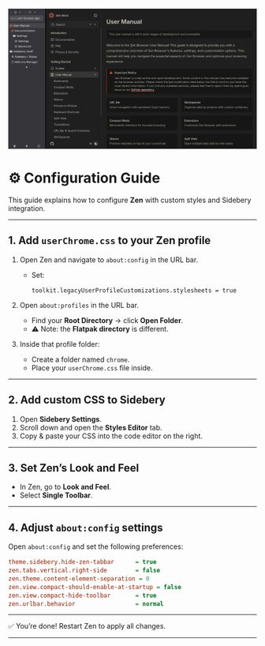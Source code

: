 ![Demo](assets/demo.png)

# ⚙️ Configuration Guide

This guide explains how to configure **Zen** with custom styles and Sidebery integration.

---

## 1. Add `userChrome.css` to your Zen profile

1. Open Zen and navigate to `about:config` in the URL bar.

   * Set:

     ```
     toolkit.legacyUserProfileCustomizations.stylesheets = true
     ```

2. Open `about:profiles` in the URL bar.

   * Find your **Root Directory** → click **Open Folder**.
   * ⚠️ Note: the **Flatpak directory** is different.

3. Inside that profile folder:

   * Create a folder named `chrome`.
   * Place your `userChrome.css` file inside.

---

## 2. Add custom CSS to Sidebery

1. Open **Sidebery Settings**.
2. Scroll down and open the **Styles Editor** tab.
3. Copy & paste your CSS into the code editor on the right.

---

## 3. Set Zen’s Look and Feel

* In Zen, go to **Look and Feel**.
* Select **Single Toolbar**.

---

## 4. Adjust `about:config` settings

Open `about:config` and set the following preferences:

```ini
theme.sidebery.hide-zen-tabbar      = true
zen.tabs.vertical.right-side        = false
zen.theme.content-element-separation = 0
zen.view.compact-should-enable-at-startup = false
zen.view.compact-hide-toolbar       = true
zen.urlbar.behavior                 = normal
```

---

✅ You’re done! Restart Zen to apply all changes.

---


